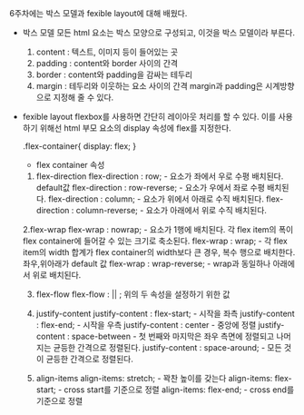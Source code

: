 6주차에는 박스 모델과 fexible layout에 대해 배웠다.
- 박스 모델
    모든 html 요소는 박스 모양으로 구성되고, 이것을 박스 모델이라 부른다.
    1. content : 텍스트, 이미지 등이 들어있는 곳
    2. padding : content와 border 사이의 간격
    3. border : content와 padding을 감싸는 테두리
    4. margin : 테두리와 이웃하는 요소 사이의 간격
    margin과 padding은 시계방향으로 지정해 줄 수 있다.

- fexible layout
    flexbox를 사용하면 간단히 레이아웃 처리를 할 수 있다.
    이를 사용하기 위해선 html 부모 요소의 display 속성에 flex를 지정한다.
    
    .flex-container{
        display: flex;
    }
    
    - flex container 속성
    1. flex-direction
    flex-direction : row; - 요소가 좌에서 우로 수평 배치된다. default값
    flex-direction : row-reverse; - 요소가 우에서 좌로 수평 배치된다.
    flex-direction : column; - 요소가 위에서 아래로 수직 배치된다.
    flex-direction : column-reverse; - 요소가 아래에서 위로 수직 배치된다.

    2.flex-wrap
    flex-wrap : nowrap; - 요소가 1행에 배치된다. 각 flex item의 폭이 flex container에 들어갈 수 있는 크기로 축소된다.
    flex-wrap : wrap; - 각 flex item의 width 합계가 flex container의 width보다 큰 경우, 복수 행으로 배치한다. 좌우,위아래가 default 값
    flex-wrap : wrap-reverse; - wrap과 동일하나 아래에서 위로 배치된다.

    3. flex-flow
    flex-flow : <flex-direction> || <flex-wrap>; 위의 두 속성을 설정하기 위한 값

    4. justify-content
    justify-content : flex-start; - 시작을 좌측
    justify-content : flex-end; - 시작을 우측
    justify-content : center - 중앙에 정렬
    justify-content : space-between - 첫 번째와 마지막은 좌우 측면에 정렬되고 나머지는 균등한 간격으로 정렬된다.
    justify-content : space-around; - 모든 것이 균등한 간격으로 정렬된다.

    5. align-items
    align-items: stretch; - 꽉찬 높이를 갖는다
    align-items: flex-start; - cross start를 기준으로 정렬
    align-items: flex-end; - cross end를 기준으로 정렬